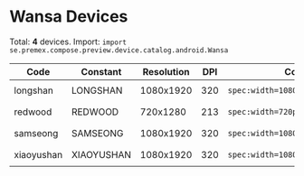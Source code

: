 # Wansa Devices

Total: **4** devices. Import: `import se.premex.compose.preview.device.catalog.android.Wansa`

| Code | Constant | Resolution | DPI | Compose Spec | Preview Usage |
|------|----------|------------|-----|-------------|---------------|
| longshan | LONGSHAN | 1080x1920 | 320 | `spec:width=1080px,height=1920px,dpi=320` | `@Preview(device = Wansa.LONGSHAN)` |
| redwood | REDWOOD | 720x1280 | 213 | `spec:width=720px,height=1280px,dpi=213` | `@Preview(device = Wansa.REDWOOD)` |
| samseong | SAMSEONG | 1080x1920 | 320 | `spec:width=1080px,height=1920px,dpi=320` | `@Preview(device = Wansa.SAMSEONG)` |
| xiaoyushan | XIAOYUSHAN | 1080x1920 | 320 | `spec:width=1080px,height=1920px,dpi=320` | `@Preview(device = Wansa.XIAOYUSHAN)` |

<!-- Generated automatically. Do not edit manually. -->
